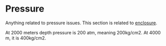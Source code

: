 # Pressure
Anything related to pressure issues. This section is related to [enclosure](enclosure.md).

At 2000 meters depth pressure is 200 atm, meaning 200kg/cm2. At 4000 m, it is 400kg/cm2.
